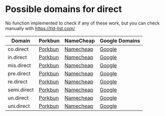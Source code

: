 # Possible domains for direct

No function implemented to check if any of these work, but you can check manually with https://tld-list.com/

| Domain | Porkbun | NameCheap | Google Domains |
|---|---|---|---|
| co.direct | [Porkbun](https://porkbun.com/checkout/search?prb=e814663da1&tlds=&idnLanguage=&search=search&q=co.direct) | [Namecheap](https://www.namecheap.com/domains/registration/results/?domain=co.direct) | [Google](https://domains.google.com/registrar/search?searchTerm=co.direct) |
| in.direct | [Porkbun](https://porkbun.com/checkout/search?prb=e814663da1&tlds=&idnLanguage=&search=search&q=in.direct) | [Namecheap](https://www.namecheap.com/domains/registration/results/?domain=in.direct) | [Google](https://domains.google.com/registrar/search?searchTerm=in.direct) |
| mis.direct | [Porkbun](https://porkbun.com/checkout/search?prb=e814663da1&tlds=&idnLanguage=&search=search&q=mis.direct) | [Namecheap](https://www.namecheap.com/domains/registration/results/?domain=mis.direct) | [Google](https://domains.google.com/registrar/search?searchTerm=mis.direct) |
| pre.direct | [Porkbun](https://porkbun.com/checkout/search?prb=e814663da1&tlds=&idnLanguage=&search=search&q=pre.direct) | [Namecheap](https://www.namecheap.com/domains/registration/results/?domain=pre.direct) | [Google](https://domains.google.com/registrar/search?searchTerm=pre.direct) |
| re.direct | [Porkbun](https://porkbun.com/checkout/search?prb=e814663da1&tlds=&idnLanguage=&search=search&q=re.direct) | [Namecheap](https://www.namecheap.com/domains/registration/results/?domain=re.direct) | [Google](https://domains.google.com/registrar/search?searchTerm=re.direct) |
| semi.direct | [Porkbun](https://porkbun.com/checkout/search?prb=e814663da1&tlds=&idnLanguage=&search=search&q=semi.direct) | [Namecheap](https://www.namecheap.com/domains/registration/results/?domain=semi.direct) | [Google](https://domains.google.com/registrar/search?searchTerm=semi.direct) |
| un.direct | [Porkbun](https://porkbun.com/checkout/search?prb=e814663da1&tlds=&idnLanguage=&search=search&q=un.direct) | [Namecheap](https://www.namecheap.com/domains/registration/results/?domain=un.direct) | [Google](https://domains.google.com/registrar/search?searchTerm=un.direct) |
| uni.direct | [Porkbun](https://porkbun.com/checkout/search?prb=e814663da1&tlds=&idnLanguage=&search=search&q=uni.direct) | [Namecheap](https://www.namecheap.com/domains/registration/results/?domain=uni.direct) | [Google](https://domains.google.com/registrar/search?searchTerm=uni.direct) |
